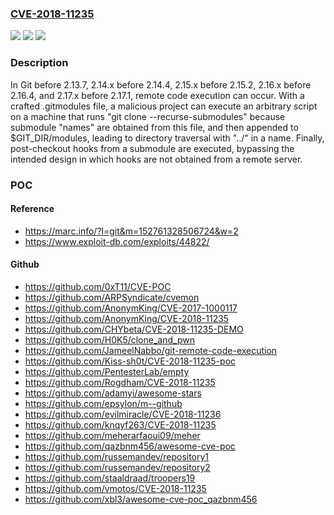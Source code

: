 ### [CVE-2018-11235](https://cve.mitre.org/cgi-bin/cvename.cgi?name=CVE-2018-11235)
![](https://img.shields.io/static/v1?label=Product&message=n%2Fa&color=blue)
![](https://img.shields.io/static/v1?label=Version&message=n%2Fa&color=blue)
![](https://img.shields.io/static/v1?label=Vulnerability&message=n%2Fa&color=brighgreen)

### Description

In Git before 2.13.7, 2.14.x before 2.14.4, 2.15.x before 2.15.2, 2.16.x before 2.16.4, and 2.17.x before 2.17.1, remote code execution can occur. With a crafted .gitmodules file, a malicious project can execute an arbitrary script on a machine that runs "git clone --recurse-submodules" because submodule "names" are obtained from this file, and then appended to $GIT_DIR/modules, leading to directory traversal with "../" in a name. Finally, post-checkout hooks from a submodule are executed, bypassing the intended design in which hooks are not obtained from a remote server.

### POC

#### Reference
- https://marc.info/?l=git&m=152761328506724&w=2
- https://www.exploit-db.com/exploits/44822/

#### Github
- https://github.com/0xT11/CVE-POC
- https://github.com/ARPSyndicate/cvemon
- https://github.com/AnonymKing/CVE-2017-1000117
- https://github.com/AnonymKing/CVE-2018-11235
- https://github.com/CHYbeta/CVE-2018-11235-DEMO
- https://github.com/H0K5/clone_and_pwn
- https://github.com/JameelNabbo/git-remote-code-execution
- https://github.com/Kiss-sh0t/CVE-2018-11235-poc
- https://github.com/PentesterLab/empty
- https://github.com/Rogdham/CVE-2018-11235
- https://github.com/adamyi/awesome-stars
- https://github.com/epsylon/m--github
- https://github.com/evilmiracle/CVE-2018-11236
- https://github.com/knqyf263/CVE-2018-11235
- https://github.com/meherarfaoui09/meher
- https://github.com/qazbnm456/awesome-cve-poc
- https://github.com/russemandev/repository1
- https://github.com/russemandev/repository2
- https://github.com/staaldraad/troopers19
- https://github.com/vmotos/CVE-2018-11235
- https://github.com/xbl3/awesome-cve-poc_qazbnm456

